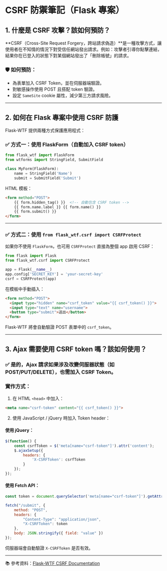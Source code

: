 # CSRF 防禦筆記（Flask 專案）

## 1. 什麼是 CSRF 攻擊？該如何預防？

**CSRF（Cross-Site Request Forgery，跨站請求偽造）**是一種攻擊方式，讓使用者在不知情的情況下對受信任網站發出請求。例如：攻擊者引導你點擊連結，結果你在已登入的狀態下對某個網站發出了「刪除帳號」的請求。

### 🛡 如何預防：
- 為表單加入 CSRF Token，並在伺服器端驗證。
- 對敏感操作使用 POST 且搭配 token 驗證。
- 設定 `SameSite` cookie 屬性，減少第三方請求風險。

---

## 2. 如何在 Flask 專案中使用 CSRF 防護

Flask-WTF 提供兩種方式保護應用程式：

### ✅ 方式一：使用 FlaskForm（自動加入 CSRF token）

```python
from flask_wtf import FlaskForm
from wtforms import StringField, SubmitField

class MyForm(FlaskForm):
    name = StringField('Name')
    submit = SubmitField('Submit')
```

HTML 模板：

```html
<form method="POST">
    {{ form.hidden_tag() }}  <!-- 自動包含 CSRF token -->
    {{ form.name.label }} {{ form.name() }}
    {{ form.submit() }}
</form>
```

---

### ✅ 方式二：使用 `from flask_wtf.csrf import CSRFProtect`

如果你不使用 `FlaskForm`，也可用 `CSRFProtect` 直接為整個 app 啟用 CSRF：

```python
from flask import Flask
from flask_wtf.csrf import CSRFProtect

app = Flask(__name__)
app.config['SECRET_KEY'] = 'your-secret-key'
csrf = CSRFProtect(app)
```

在模板中手動插入：

```html
<form method="POST">
  <input type="hidden" name="csrf_token" value="{{ csrf_token() }}">
  <input type="text" name="username">
  <button type="submit">送出</button>
</form>
```

Flask-WTF 將會自動驗證 POST 表單中的 `csrf_token`。

---

## 3. Ajax 需要使用 CSRF token 嗎？該如何使用？

### ✅ 是的，Ajax 請求如果涉及改變伺服器狀態（如 POST/PUT/DELETE），也需加入 CSRF Token。

### 實作方式：

1. 在 HTML `<head>` 中加入：

```html
<meta name="csrf-token" content="{{ csrf_token() }}">
```

2. 使用 JavaScript / jQuery 時加入 Token header：

#### 使用 jQuery：

```javascript
$(function() {
    const csrfToken = $('meta[name="csrf-token"]').attr('content');
    $.ajaxSetup({
        headers: {
            'X-CSRFToken': csrfToken
        }
    });
});
```

#### 使用 Fetch API：

```javascript
const token = document.querySelector('meta[name="csrf-token"]').getAttribute('content');

fetch("/submit", {
    method: "POST",
    headers: {
        "Content-Type": "application/json",
        "X-CSRFToken": token
    },
    body: JSON.stringify({ field: "value" })
});
```

伺服器端會自動驗證 `X-CSRFToken` 是否有效。

---

📚 參考資料：[Flask-WTF CSRF Documentation](https://flask-wtf.readthedocs.io/en/1.2.x/csrf/)
